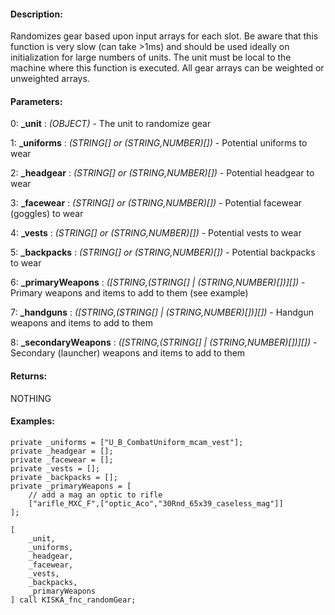 #### Description:
Randomizes gear based upon input arrays for each slot. Be aware that this function is very slow (can take >1ms) and should be used ideally on initialization for large numbers of units. The unit must be local to the machine where this function is executed. All gear arrays can be weighted or unweighted arrays.

#### Parameters:
0: **_unit** : *(OBJECT)* - The unit to randomize gear

1: **_uniforms** : *(STRING[] or (STRING,NUMBER)[])* - Potential uniforms to wear

2: **_headgear** : *(STRING[] or (STRING,NUMBER)[])* - Potential headgear to wear

3: **_facewear** : *(STRING[] or (STRING,NUMBER)[])* - Potential facewear (goggles) to wear

4: **_vests** : *(STRING[] or (STRING,NUMBER)[])* - Potential vests to wear

5: **_backpacks** : *(STRING[] or (STRING,NUMBER)[])* - Potential backpacks to wear

6: **_primaryWeapons** : *([STRING,(STRING[] | (STRING,NUMBER)[])][])* - Primary weapons and items to add to them (see example)

7: **_handguns** : *([STRING,(STRING[] | (STRING,NUMBER)[])][])* - Handgun weapons and items to add to them

8: **_secondaryWeapons** : *([STRING,(STRING[] | (STRING,NUMBER)[])][])* - Secondary (launcher) weapons and items to add to them

#### Returns:
NOTHING

#### Examples:
```sqf
private _uniforms = ["U_B_CombatUniform_mcam_vest"];
private _headgear = [];
private _facewear = [];
private _vests = [];
private _backpacks = [];
private _primaryWeapons = [
    // add a mag an optic to rifle
    ["arifle_MXC_F",["optic_Aco","30Rnd_65x39_caseless_mag"]]
];

[
    _unit,
    _uniforms,
    _headgear,
    _facewear,
    _vests,
    _backpacks,
    _primaryWeapons
] call KISKA_fnc_randomGear;
```

